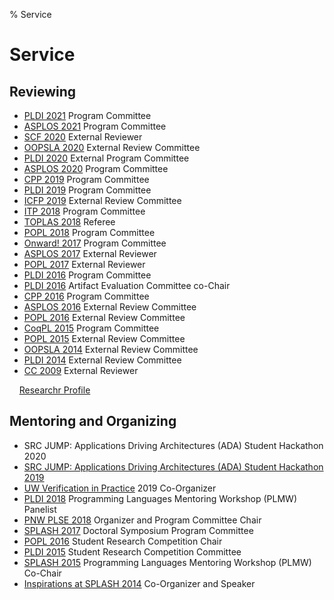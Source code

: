 % Service

<!-- TODO double check and clean up -->

# Service

## Reviewing

- [PLDI 2021](https://pldi21.sigplan.org/committee/pldi-2021-papers-program-committee)
    Program Committee
- [ASPLOS 2021](https://asplos-conference.org/committees/)
    Program Committee
- [SCF 2020](https://scf.acm.org/2020/)
    External Reviewer
- [OOPSLA 2020](https://2020.splashcon.org/committee/splash-2020-oopsla-external-review-committee)
    External Review Committee
- [PLDI 2020](https://pldi20.sigplan.org/committee/pldi-2020-papers-external-program-committee)
    External Program Committee
- [ASPLOS 2020](https://asplos-conference.org/2020/index.html%3Fp=44.html)
    Program Committee
- [CPP 2019](https://popl19.sigplan.org/committee/cpp-2019-papers-program-committee)
    Program Committee
- [PLDI 2019](https://pldi19.sigplan.org/committee/pldi-2019-papers-program-committee)
    Program Committee
- [ICFP 2019](https://icfp19.sigplan.org/committee/icfp-2019-papers-external-review-committee)
    External Review Committee
- [ITP 2018](https://itp2018.inria.fr/program-committee/)
    Program Committee
- [TOPLAS 2018](https://dl.acm.org/loi/toplas)
    Referee
- [POPL 2018](https://popl18.sigplan.org/committee/popl-2018-papers-program-committee)
    Program Committee
- [Onward! 2017](https://2017.onward-conference.org/committee/onward-2017-onward-papers-program-committee)
    Program Committee
- [ASPLOS 2017](http://novel.ict.ac.cn/ASPLOS2017/committees.html)
    External Reviewer
- [POPL 2017](https://popl17.sigplan.org/)
    External Reviewer
- [PLDI 2016](https://pldi16.sigplan.org/committee/pldi-2016-program-committee)
    Program Committee
- [PLDI 2016](https://pldi16.sigplan.org/committee/research-artifacts-artifact-evaluation-committee)
    Artifact Evaluation Committee co-Chair
- [CPP 2016](https://conf.researchr.org/committee/CPP-2016/cpp-2016-papers-program-committee)
    Program Committee
- [ASPLOS 2016](https://research.ece.cmu.edu/calcm/asplos2016/organization.html)
    External Review Committee
- [POPL 2016](https://popl16.sigplan.org/committee/popl-2016-papers-external-reviewing-committee)
    External Review Committee
- [CoqPL 2015](https://coqpl.cs.washington.edu/)
    Program Committee
- [POPL 2015](https://popl.mpi-sws.org/2015/)
    External Review Committee
- [OOPSLA 2014](https://2014.splashcon.org/committee/oopsla2014-external-review-committee)
    External Review Committee
- [PLDI 2014](http://conferences.inf.ed.ac.uk/pldi2014/)
    External Review Committee
- [CC 2009](https://dblp.org/db/conf/cc/cc2009.html)
    External Reviewer

&nbsp; &nbsp;
[Researchr Profile](https://conf.researchr.org/profile/conf/zacharytatlock)

## Mentoring and Organizing

- SRC JUMP: Applications Driving Architectures (ADA) Student Hackathon 2020
- [SRC JUMP: Applications Driving Architectures (ADA) Student Hackathon 2019](https://adacenter.org/news/ada-hosts-third-student-hackathon-12062019)
- [UW Verification in Practice](http://vip.cs.washington.edu/)
    2019 Co-Organizer
- [PLDI 2018](https://pldi18.sigplan.org/committee/plmw-pldi-2018-speakers)
    Programming Languages Mentoring Workshop (PLMW) Panelist
- [PNW PLSE 2018](http://pnwplse.org/)
    Organizer and Program Committee Chair
- [SPLASH 2017](https://2017.splashcon.org/committee/splash-2017-doctoral-symposium-program-committee)
    Doctoral Symposium Program Committee
- [POPL 2016](https://popl16.sigplan.org/committee/popl-2016-organizing-committee)
    Student Research Competition Chair
- [PLDI 2015](https://pldi15.sigplan.org/track/Student+Research+Competition#About)
    Student Research Competition Committee
- [SPLASH 2015](https://2015.splashcon.org/committee/splash2015-organizing-committee)
    Programming Languages Mentoring Workshop (PLMW) Co-Chair
- [Inspirations at SPLASH 2014](https://2014.splashcon.org/track/splash2014-inspirations#About)
    Co-Organizer and Speaker

<!--

TODO

## PhD Committees

- Molly Carton

## MS Committees

## BS Honors Committees

-->
